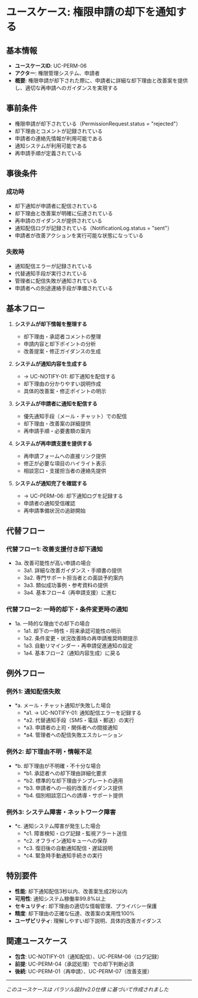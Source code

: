 # ユースケース: 権限申請の却下を通知する

## 基本情報
- **ユースケースID**: UC-PERM-06
- **アクター**: 権限管理システム、申請者
- **概要**: 権限申請が却下された際に、申請者に詳細な却下理由と改善案を提供し、適切な再申請へのガイダンスを実現する

## 事前条件
- 権限申請が却下されている（PermissionRequest.status = "rejected"）
- 却下理由とコメントが記録されている
- 申請者の連絡先情報が利用可能である
- 通知システムが利用可能である
- 再申請手順が定義されている

## 事後条件
### 成功時
- 却下通知が申請者に配信されている
- 却下理由と改善案が明確に伝達されている
- 再申請のガイダンスが提供されている
- 通知配信ログが記録されている（NotificationLog.status = "sent"）
- 申請者が改善アクションを実行可能な状態になっている

### 失敗時
- 通知配信エラーが記録されている
- 代替通知手段が実行されている
- 管理者に配信失敗が通知されている
- 申請者への別途連絡手段が準備されている

## 基本フロー
1. **システムが却下情報を整理する**
   - 却下理由・承認者コメントの整理
   - 申請内容と却下ポイントの分析
   - 改善提案・修正ガイダンスの生成

2. **システムが通知内容を生成する**
   - → UC-NOTIFY-01: 却下通知を配信する
   - 却下理由の分かりやすい説明作成
   - 具体的改善案・修正ポイントの明示

3. **システムが申請者に通知を配信する**
   - 優先通知手段（メール・チャット）での配信
   - 却下理由・改善案の詳細提供
   - 再申請手順・必要書類の案内

4. **システムが再申請支援を提供する**
   - 再申請フォームへの直接リンク提供
   - 修正が必要な項目のハイライト表示
   - 相談窓口・支援担当者の連絡先提供

5. **システムが通知完了を確認する**
   - → UC-PERM-06: 却下通知ログを記録する
   - 申請者の通知受信確認
   - 再申請準備状況の追跡開始

## 代替フロー
### 代替フロー1: 改善支援付き却下通知
- 3a. 改善可能性が高い申請の場合
  - 3a1. 詳細な改善ガイダンス・手順書の提供
  - 3a2. 専門サポート担当者との面談予約案内
  - 3a3. 類似成功事例・参考資料の提供
  - 3a4. 基本フロー4（再申請支援）に進む

### 代替フロー2: 一時的却下・条件変更時の通知
- 1a. 一時的な理由での却下の場合
  - 1a1. 却下の一時性・将来承認可能性の明示
  - 1a2. 条件変更・状況改善時の再申請推奨時期提示
  - 1a3. 自動リマインダー・再申請促進通知の設定
  - 1a4. 基本フロー2（通知内容生成）に戻る

## 例外フロー
### 例外1: 通知配信失敗
- *a. メール・チャット通知が失敗した場合
  - *a1. → UC-NOTIFY-01: 通知配信エラーを記録する
  - *a2. 代替通知手段（SMS・電話・郵送）の実行
  - *a3. 申請者の上司・関係者への間接通知
  - *a4. 管理者への配信失敗エスカレーション

### 例外2: 却下理由不明・情報不足
- *b. 却下理由が不明確・不十分な場合
  - *b1. 承認者への却下理由詳細化要求
  - *b2. 標準的な却下理由テンプレートの適用
  - *b3. 申請者への一般的改善ガイダンス提供
  - *b4. 個別相談窓口への誘導・サポート提供

### 例外3: システム障害・ネットワーク障害
- *c. 通知システム障害が発生した場合
  - *c1. 障害検知・ログ記録・監視アラート送信
  - *c2. オフライン通知キューへの保存
  - *c3. 復旧後の自動通知配信・遅延説明
  - *c4. 緊急時手動通知手続きの実行

## 特別要件
- **性能**: 却下通知配信3秒以内、改善案生成2秒以内
- **可用性**: 通知システム稼働率99.8%以上
- **セキュリティ**: 却下理由の適切な情報管理、プライバシー保護
- **精度**: 却下理由の正確な伝達、改善案の実用性100%
- **ユーザビリティ**: 理解しやすい却下説明、具体的改善ガイダンス

## 関連ユースケース
- **包含**: UC-NOTIFY-01（通知配信）、UC-PERM-06（ログ記録）
- **前提**: UC-PERM-04（承認処理）での却下判断必須
- **後続**: UC-PERM-01（再申請）、UC-PERM-07（改善支援）

---
*このユースケースは パラソル設計v2.0仕様 に基づいて作成されました*
